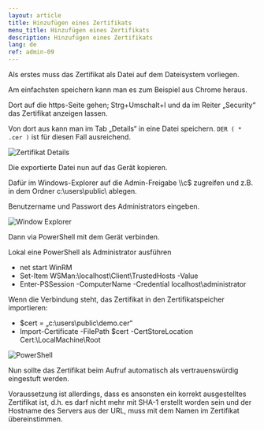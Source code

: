 ```yaml
---
layout: article
title: Hinzufügen eines Zertifikats
menu_title: Hinzufügen eines Zertifikats
description: Hinzufügen eines Zertifikats
lang: de
ref: admin-09
---
```


Als erstes muss das Zertifikat als Datei auf dem Dateisystem vorliegen.

Am einfachsten speichern kann man es zum Beispiel aus Chrome heraus.

Dort auf die https-Seite gehen; Strg+Umschalt+I und da im Reiter „Security“ das Zertifikat anzeigen lassen.

Von dort aus kann man im Tab „Details“ in eine Datei speichern. `DER ( * .cer )` ist für diesen Fall ausreichend.

![Zertifikat Details](/assets/images/admin/certificates/zertifikat-details.png)

Die exportierte Datei nun auf das Gerät kopieren.

Dafür im Windows-Explorer auf die Admin-Freigabe \\<ip>\c$ zugreifen und z.B. in dem Ordner c:\users\public\ ablegen.

Benutzername und Passwort des Administrators eingeben.

![Window Explorer](/assets/images/admin/certificates/windows-explorer.png)

Dann via PowerShell mit dem Gerät verbinden.

Lokal eine PowerShell als Administrator ausführen

* net start WinRM
* Set-Item WSMan:\localhost\Client\TrustedHosts -Value <ip-adresse>
* Enter-PSSession -ComputerName <ip-adresse> -Credential localhost\administrator

Wenn die Verbindung steht, das Zertifikat in den Zertifikatspeicher importieren:

* $cert = „c:\users\public\demo.cer“
* Import-Certificate -FilePath $cert -CertStoreLocation Cert:\LocalMachine\Root

![PowerShell](/assets/images/admin/certificates/powershell.png)

Nun sollte das Zertifikat beim Aufruf automatisch als vertrauenswürdig eingestuft werden.

Voraussetzung ist allerdings, dass es ansonsten ein korrekt ausgestelltes Zertifikat ist, d.h. es darf nicht mehr mit SHA-1 erstellt worden sein und der Hostname des Servers aus der URL, muss mit dem Namen im Zertifikat übereinstimmen.
